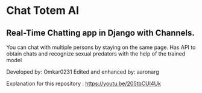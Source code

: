 # Chat Totem AI 
## Real-Time Chatting app in Django with Channels. 
You can chat with multiple persons by staying on the same page.
Has API to obtain chats and recognize sexual predators with the help of the trained model

Developed by: Omkar0231
Edited and enhanced by: aaronarg

Explanation for this repository : https://youtu.be/205tbCUl4Uk
